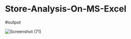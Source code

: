 # Store-Analysis-On-MS-Excel

#output

![Screenshot (71)](https://github.com/user-attachments/assets/2dcb8b01-fe76-42c6-84ee-c472bc310b6b)
